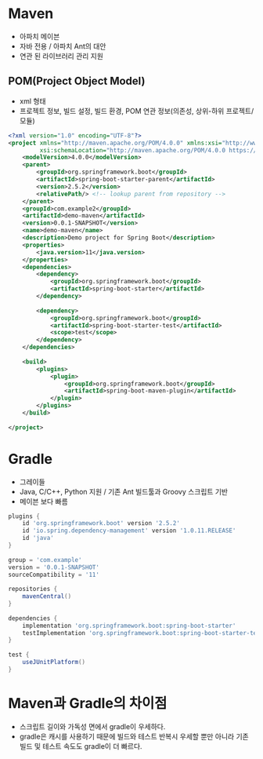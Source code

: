 # Maven
- 아파치 메이븐
- 자바 전용 / 아파치 Ant의 대안
- 연관 된 라이브러리 관리 지원

## POM(Project Object Model)
- xml 형태
- 프로젝트 정보, 빌드 설정, 빌드 환경, POM 연관 정보(의존성, 상위-하위 프로젝트/모듈)

```xml
<?xml version="1.0" encoding="UTF-8"?>
<project xmlns="http://maven.apache.org/POM/4.0.0" xmlns:xsi="http://www.w3.org/2001/XMLSchema-instance"
         xsi:schemaLocation="http://maven.apache.org/POM/4.0.0 https://maven.apache.org/xsd/maven-4.0.0.xsd">
    <modelVersion>4.0.0</modelVersion>
    <parent>
        <groupId>org.springframework.boot</groupId>
        <artifactId>spring-boot-starter-parent</artifactId>
        <version>2.5.2</version>
        <relativePath/> <!-- lookup parent from repository -->
    </parent>
    <groupId>com.example2</groupId>
    <artifactId>demo-maven</artifactId>
    <version>0.0.1-SNAPSHOT</version>
    <name>demo-maven</name>
    <description>Demo project for Spring Boot</description>
    <properties>
        <java.version>11</java.version>
    </properties>
    <dependencies>
        <dependency>
            <groupId>org.springframework.boot</groupId>
            <artifactId>spring-boot-starter</artifactId>
        </dependency>
 
        <dependency>
            <groupId>org.springframework.boot</groupId>
            <artifactId>spring-boot-starter-test</artifactId>
            <scope>test</scope>
        </dependency>
    </dependencies>
 
    <build>
        <plugins>
            <plugin>
                <groupId>org.springframework.boot</groupId>
                <artifactId>spring-boot-maven-plugin</artifactId>
            </plugin>
        </plugins>
    </build>
 
</project>
```



# Gradle
- 그레이들
- Java, C/C++, Python 지원 / 기존 Ant 빌드툴과 Groovy 스크립트 기반
- 메이븐 보다 빠름

```gradle
plugins {
    id 'org.springframework.boot' version '2.5.2'
    id 'io.spring.dependency-management' version '1.0.11.RELEASE'
    id 'java'
}
 
group = 'com.example'
version = '0.0.1-SNAPSHOT'
sourceCompatibility = '11'
 
repositories {
    mavenCentral()
}
 
dependencies {
    implementation 'org.springframework.boot:spring-boot-starter'
    testImplementation 'org.springframework.boot:spring-boot-starter-test'
}
 
test {
    useJUnitPlatform()
}
```

# Maven과 Gradle의 차이점
- 스크립트 길이와 가독성 면에서 gradle이 우세하다.
- gradle은 캐시를 사용하기 때문에 빌드와 테스트 반복시 우세할 뿐만 아니라 기존 빌드 및 테스트 속도도 gradle이 더 빠르다. 


